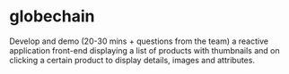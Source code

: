 # globechain

Develop and demo (20-30 mins + questions from the team) a reactive application front-end displaying a list of products with thumbnails and on clicking a certain product to display details, images and attributes.
